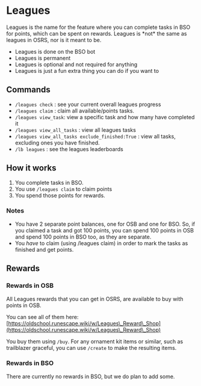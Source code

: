 # Leagues

Leagues is the name for the feature where you can complete tasks in BSO for points, which can be spent on rewards. Leagues is \*not\* the same as leagues in OSRS, nor is it meant to be.

* Leagues is done on the BSO bot
* Leagues is permanent
* Leagues is optional and not required for anything
* Leagues is just a fun extra thing you can do if you want to



## Commands

* `/leagues check` : see your current overall leagues progress
* `/leagues claim` : claim all available/points tasks.&#x20;
* `/leagues view_task`: view a specific task and how many have completed it
* `/leagues view_all_tasks` : view all leagues tasks
* `/leagues view_all_tasks exclude_finished:True` : view all tasks, excluding ones you have finished.
* `/lb leagues` : see the leagues leaderboards

## How it works

1. You complete tasks in BSO.
2. You use `/leagues claim` to claim points
3. You spend those points for rewards.

### Notes

* You have 2 separate point balances, one for OSB and one for BSO. So, if you claimed a task and got 100 points, you can spend 100 points in OSB and spend 100 points in BSO too, as they are separate.
* &#x20;You _have_ to claim (using /leagues claim) in order to mark the tasks as finished and get points.



## Rewards

### Rewards in OSB

All Leagues rewards that you can get in OSRS, are available to buy with points in OSB.

You can see all of them here: [https://oldschool.runescape.wiki/w/Leagues\_Reward\_Shop](https://oldschool.runescape.wiki/w/Leagues\_Reward\_Shop)

You buy them using `/buy`. For any ornament kit items or similar, such as trailblazer graceful, you can use `/create` to make the resulting items.

### Rewards in BSO

There are currently no rewards in BSO, but we do plan to add some.





